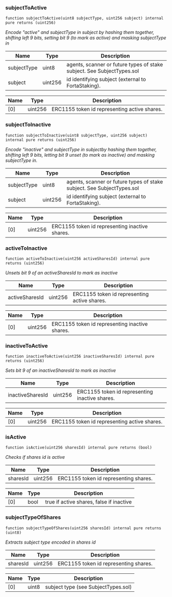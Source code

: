 


### subjectToActive

```solidity
function subjectToActive(uint8 subjectType, uint256 subject) internal pure returns (uint256)
```

_Encode &quot;active&quot; and subjectType in subject by hashing them together, shifting left 9 bits,
setting bit 9 (to mark as active) and masking subjectType in_

| Name | Type | Description |
| ---- | ---- | ----------- |
| subjectType | uint8 | agents, scanner or future types of stake subject. See SubjectTypes.sol |
| subject | uint256 | id identifying subject (external to FortaStaking). |

| Name | Type | Description |
| ---- | ---- | ----------- |
| [0] | uint256 | ERC1155 token id representing active shares. |

### subjectToInactive

```solidity
function subjectToInactive(uint8 subjectType, uint256 subject) internal pure returns (uint256)
```

_Encode &quot;inactive&quot; and subjectType in subjectby hashing them together, shifting left 9 bits,
letting bit 9 unset (to mark as inactive) and masking subjectType in._

| Name | Type | Description |
| ---- | ---- | ----------- |
| subjectType | uint8 | agents, scanner or future types of stake subject. See SubjectTypes.sol |
| subject | uint256 | id identifying subject (external to FortaStaking). |

| Name | Type | Description |
| ---- | ---- | ----------- |
| [0] | uint256 | ERC1155 token id representing inactive shares. |

### activeToInactive

```solidity
function activeToInactive(uint256 activeSharesId) internal pure returns (uint256)
```

_Unsets bit 9 of an activeSharesId to mark as inactive_

| Name | Type | Description |
| ---- | ---- | ----------- |
| activeSharesId | uint256 | ERC1155 token id representing active shares. |

| Name | Type | Description |
| ---- | ---- | ----------- |
| [0] | uint256 | ERC1155 token id representing inactive shares. |

### inactiveToActive

```solidity
function inactiveToActive(uint256 inactiveSharesId) internal pure returns (uint256)
```

_Sets bit 9 of an inactiveSharesId to mark as inactive_

| Name | Type | Description |
| ---- | ---- | ----------- |
| inactiveSharesId | uint256 | ERC1155 token id representing inactive shares. |

| Name | Type | Description |
| ---- | ---- | ----------- |
| [0] | uint256 | ERC1155 token id representing active shares. |

### isActive

```solidity
function isActive(uint256 sharesId) internal pure returns (bool)
```

_Checks if shares id is active_

| Name | Type | Description |
| ---- | ---- | ----------- |
| sharesId | uint256 | ERC1155 token id representing shares. |

| Name | Type | Description |
| ---- | ---- | ----------- |
| [0] | bool | true if active shares, false if inactive |

### subjectTypeOfShares

```solidity
function subjectTypeOfShares(uint256 sharesId) internal pure returns (uint8)
```

_Extracts subject type encoded in shares id_

| Name | Type | Description |
| ---- | ---- | ----------- |
| sharesId | uint256 | ERC1155 token id representing shares. |

| Name | Type | Description |
| ---- | ---- | ----------- |
| [0] | uint8 | subject type (see SubjectTypes.sol) |

